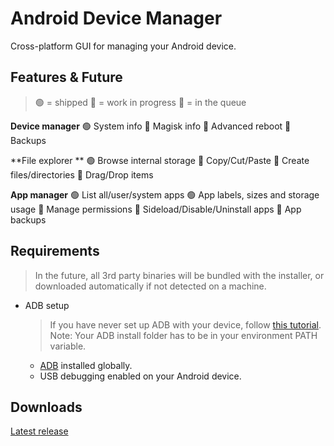 # Android Device Manager

Cross-platform GUI for managing your Android device.

## Features & Future 

> 🟢    =	shipped 
> 🧰    =	work in progress 
>  📍     =	in the queue 

**Device manager** 
	🟢 System info 
	 📍  Magisk info 
	 📍  Advanced reboot 
	 📍  Backups 

**File explorer **
	🟢 Browse internal storage 
	🧰 Copy/Cut/Paste 
	🧰 Create files/directories 
	 📍  Drag/Drop items 

**App manager** 
	🟢 List all/user/system apps 
	🟢 App labels, sizes and storage usage 
 	📍  Manage permissions 
	 📍  Sideload/Disable/Uninstall apps 
	 📍  App backups 



## Requirements

> In the future, all 3rd party binaries will be bundled with the installer, or downloaded automatically if not detected on a machine.

* ADB setup

  > If you have never set up ADB with your device, follow [this tutorial](https://www.xda-developers.com/install-adb-windows-macos-linux/).
  > Note: Your ADB install folder has to be in your environment PATH variable.

  * [ADB](https://developer.android.com/studio/releases/platform-tools) installed globally.
  * USB debugging enabled on your Android device. 

## Downloads

[Latest release](https://github.com/Frioo/android-device-manager/releases/latest)